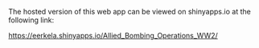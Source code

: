 The hosted version of this web app can be viewed on shinyapps.io at the following link:

https://eerkela.shinyapps.io/Allied_Bombing_Operations_WW2/
